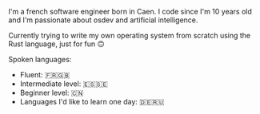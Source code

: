 I'm a french software engineer born in Caen. I code since I'm 10 years old and I'm passionate about osdev and artificial intelligence.

Currently trying to write my own operating system from scratch using the Rust language, just for fun 🙃

Spoken languages:
- Fluent: 🇫🇷🇬🇧
- Intermediate level: 🇪🇸🇸🇪
- Beginner level: 🇨🇳
- Languages I'd like to learn one day: 🇩🇪🇷🇺
